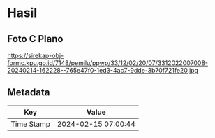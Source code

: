 # Hasil

## Foto C Plano

https://sirekap-obj-formc.kpu.go.id/7148/pemilu/ppwp/33/12/02/20/07/3312022007008-20240214-162228--765e47f0-1ed3-4ac7-9dde-3b70f721fe20.jpg


## Metadata

| Key        | Value               |
| ---------- | ------------------- |
| Time Stamp | 2024-02-15 07:00:44 |



